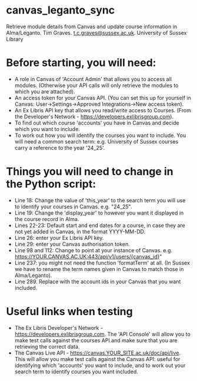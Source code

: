 # canvas_leganto_sync
Retrieve module details from Canvas and update course information in Alma/Leganto.
Tim Graves. t.c.graves@sussex.ac.uk. University of Sussex Library

# Before starting, you will need:
- A role in Canvas of 'Account Admin' that allows you to access all modules. (Otherwise your API calls will only retrieve the modules to which you are attached).
- An access token for your Canvas API. (You can set this up for yourself in Canvas: User->Settings->Approved Integrations->New access token).
- An Ex Libris API key that allows you read/write access to Courses. (From the Developer's Network - https://developers.exlibrisgroup.com).
- To find out which course 'accounts' you have in Canvas and decide which you want to include.
- To work out how you will identify the courses you want to include. You will need a common search term: e.g. University of Sussex courses carry a reference to the year '24_25'.

# Things you will need to change in the Python script:
- Line 18: Change the value of 'this_year' to the search term you will use to identify your courses in Canvas. e.g. "24_25".
- Line 19: Change the 'display_year' to however you want it displayed in the course record in Alma.
- Lines 22-23: Default start and end dates for a course, in case they are not yet added in Canvas, in the format YYYY-MM-DD.
- Line 26: enter your Ex Libris API key.
- Line 29: enter your Canvas authorisation token.
- Line 98 and 112: Change to point at your instance of Canvas. e.g. https://YOUR.CANVAS.AC.UK:443/api/v1/users/{canvas_id}"
- Line 237: you might not need the function 'formatTerm' at all. (In Sussex we have to rename the term names given in Canvas to match those in Alma/Leganto).
- Line 289. Replace with the account ids in your Canvas that you want included.

# Useful links when testing
- The Ex Libris Developer's Network - https://developers.exlibrisgroup.com. The 'API Console' will allow you to make test calls against the courses API and make sure that you are retrieving the correct data.
- The Canvas Live API - https://canvas.YOUR_SITE.ac.uk/doc/api/live. This will allow you make test calls against the Canvas API: useful for identifying which 'accounts' you want to include, and to work out your search term to identify courses you want included.
